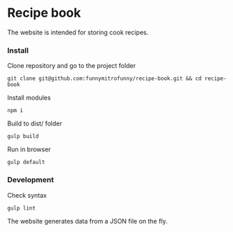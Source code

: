 # Recipe book

The website is intended for storing cook recipes.


### Install

Clone repository and go to the project folder

```
git clone git@github.com:funnymitrofunny/recipe-book.git && cd recipe-book
```

Install modules

```
npm i
```

Build to dist/ folder

```
gulp build
```

Run in browser

```
gulp default
```


### Development

Check syntax

```
gulp lint
```

The website generates data from a JSON file on the fly.
